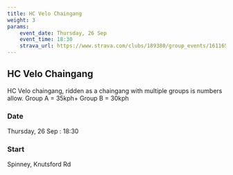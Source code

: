 ```yaml
---
title: HC Velo Chaingang
weight: 3
params:
    event_date: Thursday, 26 Sep
    event_time: 18:30
    strava_url: https://www.strava.com/clubs/189380/group_events/1611651
---
```


## HC Velo Chaingang 

HC Velo chaingang, ridden as a chaingang with multiple groups is numbers allow.
Group A = 35kph&#43;
Group B = 30kph

### Date

Thursday, 26 Sep : 18:30

### Start

Spinney, Knutsford Rd


